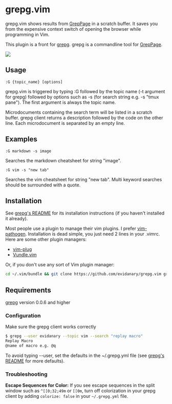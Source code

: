 # grepg.vim #

grepg.vim shows results from [GrepPage](https://www.greppage.com) in a scratch buffer. It saves you from the expensive context switch of opening the browser while programming in Vim.

This plugin is a front for [grepg](https://github.com/tejal29/grepg). grepg is a commandline tool for [GrepPage](https://www.greppage.com).

![](http://i.imgur.com/wcoDRL8.png)

## Usage ##

    :G {topic_name} [options]

grepg.vim is triggered by typing :G followed by the topic name (-t argument for grepg) followed by options such as -s (for search string e.g. -s "tmux pane"). The first argument is always the topic name.

Microdocuments containing the search term will be listed in a scratch buffer. grepg client returns a description followed by the code on the other line. Each microdocument is separated by an empty line.

## Examples ##

    :G markdown -s image

Searches the markdown cheatsheet for string "image".

    :G vim -s "new tab"

Searches the vim cheatsheet for string "new tab". Multi keyword searches should be surrounded with a quote.

## Installation ##

See [grepg's README](https://github.com/tejal29/grepg) for its installation instructions (if you haven't installed it already).

Most people use a plugin to manage their vim plugins. I prefer [vim-pathogen](https://github.com/tpope/vim-pathogen#readme). Installation is dead simple, you just need 2 lines in your .vimrc. Here are some other plugin managers:

- [vim-plug](https://github.com/junegunn/vim-plug#readme)
- [Vundle.vim](https://github.com/gmarik/Vundle.vim#readme)

Or, if you don't use any sort of Vim plugin manager:

```sh
cd ~/.vim/bundle && git clone https://github.com/evidanary/grepg.vim grepg && echo "set runtimepath^=~/.vim/bundle/grepg" >> ~/.vimrc
```

## Requirements ##
[grepg](https://github.com/tejal29/grepg) version 0.0.6 and higher

### Configuration ###

Make sure the grepg client works correctly

```sh
$ grepg --user evidanary --topic vim --search "replay macro"
Replay Macro
@name of macro e.g. @q
```
To avoid typing --user, set the defaults in the ~/.grepg.yml file (see [grepg's README](https://github.com/tejal29/grepg) for more defaults).

### Troubleshooting ###

**Escape Sequences for Color:**
If you see escape sequences in the split window such as `^[[0;32;49m` or `[[0m`, turn off colorization in your grepg client by adding  `colorize: false`  in your `~/.grepg.yml` file.
